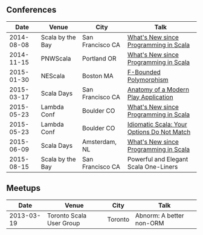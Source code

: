 ## Conferences

| Date | Venue | City | Talk |
|-|-|-|-|
| 2014-08-08 | Scala by the Bay | San Francisco CA | [What's New since Programming in Scala](https://www.youtube.com/watch?v=JZ25N5KLfGM) |
| 2014-11-15 | PNWScala         | Portland OR      | [What's New since Programming in Scala](https://www.youtube.com/watch?v=Mg56PCiPguw) |
| 2015-01-30 | NEScala          | Boston MA        | [F-Bounded Polymorphism](https://newcircle.com/s/post/1717/f_bounded_polymorphism_marconi_lanna_video) |
| 2015-03-17 | Scala Days       | San Francisco CA | [Anatomy of a Modern Play Application](https://www.parleys.com/tutorial/anatomy-modern-play-application) |
| 2015-05-23 | Lambda Conf      | Boulder CO       | [What's New since Programming in Scala](https://www.youtube.com/watch?v=nVXxBAfriII) |
| 2015-05-23 | Lambda Conf      | Boulder CO       | [Idiomatic Scala: Your Options Do Not Match](https://www.youtube.com/watch?v=ol2AB5UN1IA) |
| 2015-06-09 | Scala Days       | Amsterdam, NL    | [What's New since Programming in Scala](https://www.parleys.com/tutorial/whats-new-since-programming-scala) |
| 2015-08-15 | Scala by the Bay | San Francisco CA | Powerful and Elegant Scala One-Liners |

## Meetups

| Date | Venue | City | Talk |
|-|-|-|-|
| 2013-03-19 | Toronto Scala User Group | Toronto | Abnorm: A better non-ORM |
